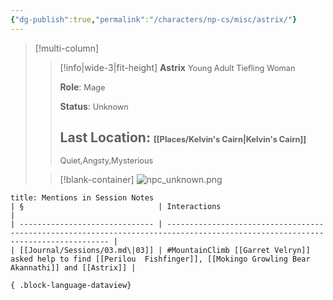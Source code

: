 ```yaml
---
{"dg-publish":true,"permalink":"/characters/np-cs/misc/astrix/"}
---
```


>[!multi-column]
>> [!info|wide-3|fit-height] **Astrix**
>> <span style="font-size: 0.8rem;">Young Adult Tiefling Woman</span>
>>
>>**Role**:
>><span style="font-size: 0.8rem;">Mage</span>
>>
>>**Status**:
>><span style="font-size: 0.8rem;">Unknown</span> 
>>
>>**Last Location**:
>><span style="font-size: 0.8rem;">[[Places/Kelvin's Cairn\|Kelvin's Cairn]]</span>
>>  ---
>>  <span style="font-size: 0.8rem;">Quiet,Angsty,Mysterious</span>
>
>> [!blank-container]
>> ![npc_unknown.png](/img/user/_attachments/npcs/npc_unknown.png)
> 


````ad-example
title: Mentions in Session Notes
| §                              | Interactions                                                                                                                    |
| ------------------------------ | ------------------------------------------------------------------------------------------------------------------------------- |
| [[Journal/Sessions/03.md\|03]] | #MountainClimb [[Garret Velryn]] asked help to find [[Perilou  Fishfinger]], [[Mokingo Growling Bear Akannathi]] and [[Astrix]] |

{ .block-language-dataview}
````


